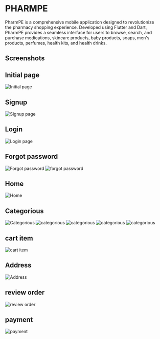 

# PHARMPE

PharmPE is a comprehensive mobile application designed to revolutionize the pharmacy shopping experience. Developed using Flutter and Dart, PharmPE provides a seamless interface for users to browse, search, and purchase medications, skincare products, baby products, soaps, men's products, perfumes, health kits, and health drinks.


## Screenshots
 
## Initial page
![Initial page](https://i.postimg.cc/XJJ9m5Q2/Screenshot-2024-07-15-140854.png)

## Signup 
![Signup page](https://i.postimg.cc/43pVHLtD/Screenshot-2024-07-15-140925.png
)

## Login 

![Login page](https://i.postimg.cc/15zG7KhF/Screenshot-2024-07-15-140908.png)

## Forgot password 

![Forgot password](https://i.postimg.cc/vBM9rrtc/Screenshot-2024-07-15-140947.png) ![forgot password](https://i.postimg.cc/DZgGBSx5/Screenshot-2024-07-15-141000.png)

## Home 

![Home](https://i.postimg.cc/2ySZJCJY/Screenshot-2024-07-15-141034.png)

## Categorious

![Categorious](https://i.postimg.cc/BnK1RYhj/Screenshot-2024-07-15-141218.png)
![categorious](https://i.postimg.cc/02rS02Dd/Screenshot-2024-07-15-141303.png)
![categorious](https://i.postimg.cc/fyq9Q6n9/Screenshot-2024-07-15-141313.png)
![categorious](https://i.postimg.cc/qB1nKChv/Screenshot-2024-07-15-141324.png)
![categorious](https://i.postimg.cc/L671CKVd/Screenshot-2024-07-15-141345.png)

## cart item

![cart item](https://i.postimg.cc/g0b6pV5N/Screenshot-2024-07-15-141403.png)

## Address 

![Address](https://i.postimg.cc/SKLYxXbq/Screenshot-2024-07-15-141545.png)

## review order

![review order](https://i.postimg.cc/BbbjpMLQ/Screenshot-2024-07-15-141614.png)

## payment
![payment](https://i.postimg.cc/9MJ4yvfn/Screenshot-2024-07-15-141629.png)
